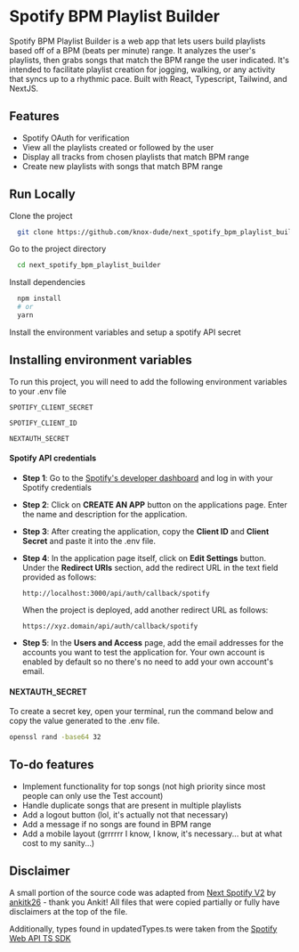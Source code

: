 # Spotify BPM Playlist Builder

Spotify BPM Playlist Builder is a web app that lets users build playlists based off of a BPM (beats per minute) range. It analyzes the user's playlists, then grabs songs that match the BPM range the user indicated. It's intended to facilitate playlist creation for jogging, walking, or any activity that syncs up to a rhythmic pace. Built with React, Typescript, Tailwind, and NextJS.

## Features

- Spotify OAuth for verification
- View all the playlists created or followed by the user
- Display all tracks from chosen playlists that match BPM range
- Create new playlists with songs that match BPM range

## Run Locally

Clone the project

```bash
  git clone https://github.com/knox-dude/next_spotify_bpm_playlist_builder
```

Go to the project directory

```bash
  cd next_spotify_bpm_playlist_builder
```

Install dependencies

```bash
  npm install
  # or
  yarn
```

Install the environment variables and setup a spotify API secret

## Installing environment variables

To run this project, you will need to add the following environment variables to your .env file

`SPOTIFY_CLIENT_SECRET`

`SPOTIFY_CLIENT_ID`

`NEXTAUTH_SECRET`

#### Spotify API credentials

- **Step 1**: Go to the [Spotify's developer dashboard](https://developer.spotify.com/dashboard/) and log in with your Spotify credentials
- **Step 2**: Click on **CREATE AN APP** button on the applications page. Enter the name and description for the application.
- **Step 3**: After creating the application, copy the **Client ID** and **Client Secret** and paste it into the .env file.
- **Step 4**: In the application page itself, click on **Edit Settings** button. Under the **Redirect URIs** section, add the redirect URL in the text field provided as follows:

  `http://localhost:3000/api/auth/callback/spotify`

  When the project is deployed, add another redirect URL as follows:

  `https://xyz.domain/api/auth/callback/spotify`

- **Step 5**: In the **Users and Access** page, add the email addresses for the accounts you want to test the application for. Your own account is enabled by default so no there's no need to add your own account's email.

#### NEXTAUTH_SECRET

To create a secret key, open your terminal, run the command below and copy the value generated to the .env file.

```bash
openssl rand -base64 32
```

## To-do features

- Implement functionality for top songs (not high priority since most people can only use the Test account)
- Handle duplicate songs that are present in multiple playlists
- Add a logout button (lol, it's actually not that necessary)
- Add a message if no songs are found in BPM range
- Add a mobile layout (grrrrrr I know, I know, it's necessary... but at what cost to my sanity...)

## Disclaimer

A small portion of the source code was adapted from [Next Spotify V2](https://github.com/ankitk26/Next-Spotify-v2) by [ankitk26](https://github.com/ankitk26) - thank you Ankit! All files that were copied partially or fully have disclaimers at the top of the file.

Additionally, types found in updatedTypes.ts were taken from the [Spotify Web API TS SDK](https://github.com/spotify/spotify-web-api-ts-sdk/tree/main)
